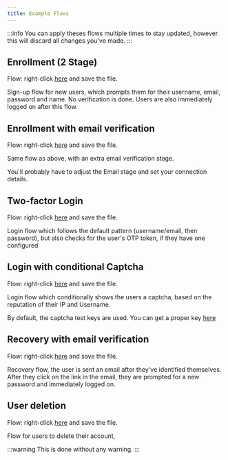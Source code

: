 ```yaml
---
title: Example Flows
---
```


:::info
You can apply theses flows multiple times to stay updated, however this will discard all changes you've made.
:::

## Enrollment (2 Stage)

Flow: right-click [here](/flows/enrollment-2-stage.pbflow) and save the file.

Sign-up flow for new users, which prompts them for their username, email, password and name. No verification is done. Users are also immediately logged on after this flow.

## Enrollment with email verification

Flow: right-click [here](/flows/enrollment-email-verification.pbflow) and save the file.

Same flow as above, with an extra email verification stage.

You'll probably have to adjust the Email stage and set your connection details.

## Two-factor Login

Flow: right-click [here](/flows/login-2fa.pbflow) and save the file.

Login flow which follows the default pattern (username/email, then password), but also checks for the user's OTP token, if they have one configured

## Login with conditional Captcha

Flow: right-click [here](/flows/login-conditional-captcha.pbflow) and save the file.

Login flow which conditionally shows the users a captcha, based on the reputation of their IP and Username.

By default, the captcha test keys are used. You can get a proper key [here](https://www.google.com/recaptcha/intro/v3.html)

## Recovery with email verification

Flow: right-click [here](/flows/recovery-email-verification.pbflow) and save the file.

Recovery flow, the user is sent an email after they've identified themselves. After they click on the link in the email, they are prompted for a new password and immediately logged on.

## User deletion

Flow: right-click [here](/flows/unenrollment.pbflow) and save the file.

Flow for users to delete their account,

:::warning
This is done without any warning.
:::
